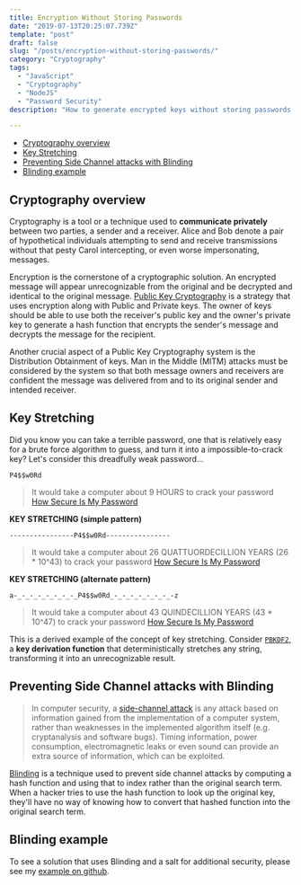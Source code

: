 ```yaml
---
title: Encryption Without Storing Passwords
date: "2019-07-13T20:25:07.739Z"
template: "post"
draft: false
slug: "/posts/encryption-without-storing-passwords/"
category: "Cryptography"
tags:
  - "JavaScript"
  - "Cryptography"
  - "NodeJS"
  - "Password Security"
description: "How to generate encrypted keys without storing passwords anywhere."

---
```

- [Cryptography overview](#Cryptography-overview)
- [Key Stretching](#Key-Stretching)
- [Preventing Side Channel attacks with Blinding](#Preventing-Side-Channel-attacks-with-Blinding)
- [Blinding example](#Blinding-example)



## Cryptography overview

Cryptography is a tool or a technique used to __communicate privately__ between two parties, a sender and a receiver. Alice and Bob denote a pair of hypothetical individuals attempting to send and receive transmissions without that pesty Carol intercepting, or even worse impersonating, messages.

Encryption is the cornerstone of a cryptographic solution. An encrypted message will appear unrecognizable from the original and be decrypted and identical to the original message. [Public Key Cryptography](https://en.wikipedia.org/wiki/Public-key_cryptography) is a strategy that uses encryption along with Public and Private keys. The owner of keys should be able to use both the receiver's public key and the owner's private key to generate a hash function that encrypts the sender's message and decrypts the message for the recipient.

Another crucial aspect of a Public Key Cryptography system is the Distribution Obtainment of keys. Man in the Middle (MITM) attacks must be considered by the system so that both message owners and receivers are confident the message was delivered from and to its original sender and intended receiver.

## Key Stretching

Did you know you can take a terrible password, one that is relatively easy for a brute force algorithm to guess, and turn it into a impossible-to-crack key? Let's consider this dreadfully weak password...

```
P4$$w0Rd
```

> It would take a computer about 9 HOURS to crack your password
> [How Secure Is My Password](https://howsecureismypassword.net/)

__KEY STRETCHING (simple pattern)__

```
----------------P4$$w0Rd----------------
```

> It would take a computer about 26 QUATTUORDECILLION YEARS (26 * 10^43) to crack your password
> [How Secure Is My Password](https://howsecureismypassword.net/)

__KEY STRETCHING (alternate pattern)__

```
a-_-_-_-_-_-_-_-_P4$$w0Rd_-_-_-_-_-_-_-_-z
```

> It would take a computer about 43 QUINDECILLION YEARS (43 * 10^47) to crack your password
> [How Secure Is My Password](https://howsecureismypassword.net/)

This is a derived example of the concept of key stretching. Consider [`PBKDF2`](https://en.wikipedia.org/wiki/PBKDF2), a __key derivation function__ that deterministically stretches any string, transforming it into an unrecognizable result.

## Preventing Side Channel attacks with Blinding

> In computer security, a [side-channel attack](https://en.wikipedia.org/wiki/Side-channel_attack) is any attack based on information gained from the implementation of a computer system, rather than weaknesses in the implemented algorithm itself (e.g. cryptanalysis and software bugs). Timing information, power consumption, electromagnetic leaks or even sound can provide an extra source of information, which can be exploited.

[Blinding](https://en.wikipedia.org/wiki/Blinding_(cryptography)) is a technique used to prevent side channel attacks by computing a hash function and using that to index rather than the original search term. When a hacker tries to use the hash function to look up the original key, they'll have no way of knowing how to convert that hashed function into the original search term.

## Blinding example

To see a solution that uses Blinding and a salt for additional security, please see my [example on github](https://github.com/marclundgren/blind-index-encryption/blob/master/README.md).

